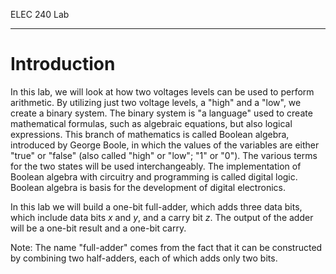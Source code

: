 ELEC 240 Lab

------------------------------------------------------------------------

Introduction
============

In this lab, we will look at how two voltages levels can be used to perform
arithmetic. By utilizing just two voltage levels, a "high" and a "low", we
create a binary system. The binary system is "a language" used to create
mathematical formulas, such as algebraic equations, but also logical
expressions. This branch of mathematics is called Boolean algebra, introduced
by George Boole, in which the values of the variables are either "true" or
"false" (also called "high" or "low"; "1" or "0"). The various terms for the
two states will be used interchangeably. The implementation of Boolean algebra
with circuitry and programming is called digital logic. Boolean algebra is
basis for the development of digital electronics.

In this lab we will build a one-bit full-adder, which adds three data bits,
which include data bits $x$ and $y$, and a carry bit $z$. The output of the
adder will be a one-bit result and a one-bit carry.

Note: The name "full-adder" comes from the fact that it can be constructed by
combining two half-adders, each of which adds only two bits.
